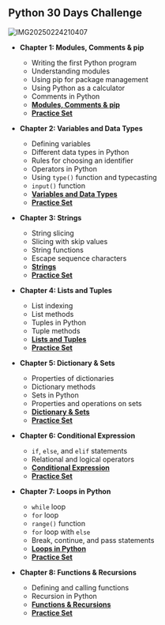 ## Python 30 Days Challenge
![IMG20250224210407](https://github.com/user-attachments/assets/6c94f360-3ac3-4102-93fd-c9cb0e7dc448)

- **Chapter 1: Modules, Comments & pip**  
  - Writing the first Python program  
  - Understanding modules  
  - Using pip for package management  
  - Using Python as a calculator  
  - Comments in Python  
  - **[Modules, Comments & pip](https://github.com/sandeepshrmadev/Python-30-Days-Challenge/tree/main/Chapter%201)**  
  - **[Practice Set](https://github.com/sandeepshrmadev/Python-30-Days-Challenge/tree/main/Chapter%201/Practice)**  

- **Chapter 2: Variables and Data Types**  
  - Defining variables  
  - Different data types in Python  
  - Rules for choosing an identifier  
  - Operators in Python  
  - Using `type()` function and typecasting  
  - `input()` function  
  - **[Variables and Data Types](https://github.com/sandeepshrmadev/Python-30-Days-Challenge/tree/main/Chapter%202)**  
  - **[Practice Set](https://github.com/sandeepshrmadev/Python-30-Days-Challenge/tree/main/Chapter%202/Practice)**  

- **Chapter 3: Strings**  
  - String slicing  
  - Slicing with skip values  
  - String functions  
  - Escape sequence characters  
  - **[Strings](https://github.com/sandeepshrmadev/Python-30-Days-Challenge/tree/main/Chapter%203)**  
  - **[Practice Set](https://github.com/sandeepshrmadev/Python-30-Days-Challenge/tree/main/Chapter%203/Practice)**  

- **Chapter 4: Lists and Tuples**  
  - List indexing  
  - List methods  
  - Tuples in Python  
  - Tuple methods  
  - **[Lists and Tuples](https://github.com/sandeepshrmadev/Python-30-Days-Challenge/tree/main/Chapter%204)**  
  - **[Practice Set](https://github.com/sandeepshrmadev/Python-30-Days-Challenge/tree/main/Chapter%204/Practice)**  

- **Chapter 5: Dictionary & Sets**  
  - Properties of dictionaries  
  - Dictionary methods  
  - Sets in Python  
  - Properties and operations on sets  
  - **[Dictionary & Sets](https://github.com/sandeepshrmadev/Python-30-Days-Challenge/tree/main/Chapter%205)**  
  - **[Practice Set](https://github.com/sandeepshrmadev/Python-30-Days-Challenge/tree/main/Chapter%205/Practice)**  

- **Chapter 6: Conditional Expression**  
  - `if`, `else`, and `elif` statements  
  - Relational and logical operators  
  - **[Conditional Expression](https://github.com/sandeepshrmadev/Python-30-Days-Challenge/tree/main/Chapter%206)**  
  - **[Practice Set](https://github.com/sandeepshrmadev/Python-30-Days-Challenge/tree/main/Chapter%206/Practice)**  

- **Chapter 7: Loops in Python**  
  - `while` loop  
  - `for` loop  
  - `range()` function  
  - `for` loop with `else`  
  - Break, continue, and pass statements  
  - **[Loops in Python](https://github.com/sandeepshrmadev/Python-30-Days-Challenge/tree/main/Chapter%207)**  
  - **[Practice Set](https://github.com/sandeepshrmadev/Python-30-Days-Challenge/tree/main/Chapter%207/Practice)**  

- **Chapter 8: Functions & Recursions**  
  - Defining and calling functions  
  - Recursion in Python  
  - **[Functions & Recursions](https://github.com/sandeepshrmadev/Python-30-Days-Challenge/tree/main/Chapter%208)**  
  - **[Practice Set](https://github.com/sandeepshrmadev/Python-30-Days-Challenge/tree/main/Chapter%208/Practice)**
